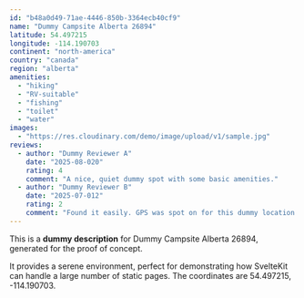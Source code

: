 ```yaml
---
id: "b48a0d49-71ae-4446-850b-3364ecb40cf9"
name: "Dummy Campsite Alberta 26894"
latitude: 54.497215
longitude: -114.190703
continent: "north-america"
country: "canada"
region: "alberta"
amenities:
  - "hiking"
  - "RV-suitable"
  - "fishing"
  - "toilet"
  - "water"
images:
  - "https://res.cloudinary.com/demo/image/upload/v1/sample.jpg"
reviews:
  - author: "Dummy Reviewer A"
    date: "2025-08-020"
    rating: 4
    comment: "A nice, quiet dummy spot with some basic amenities."
  - author: "Dummy Reviewer B"
    date: "2025-07-012"
    rating: 2
    comment: "Found it easily. GPS was spot on for this dummy location."
---
```


This is a **dummy description** for Dummy Campsite Alberta 26894, generated for the proof of concept.

It provides a serene environment, perfect for demonstrating how SvelteKit can handle a large number of static pages. The coordinates are 54.497215, -114.190703.

